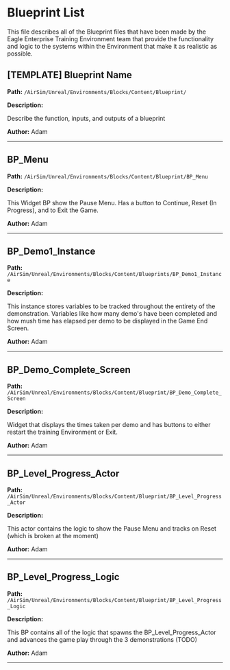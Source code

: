 # Blueprint List

This file describes all of the Blueprint files that have been made by the Eagle
Enterprise Training Environment team that provide the functionality and logic to
the systems within the Environment that make it as realistic as possible.

## [TEMPLATE] Blueprint Name

**Path:** `/AirSim/Unreal/Environments/Blocks/Content/Blueprint/`

**Description:**

Describe the function, inputs, and outputs of a blueprint

**Author:** Adam

--------------------

## BP_Menu

**Path:** `/AirSim/Unreal/Environments/Blocks/Content/Blueprint/BP_Menu`

**Description:**

This Widget BP show the Pause Menu. Has a button to Continue, Reset (In Progress), and to Exit the Game.

**Author:** Adam

--------------------

## BP_Demo1_Instance

**Path:** `/AirSim/Unreal/Environments/Blocks/Content/Blueprints/BP_Demo1_Instance`

**Description:**

This instance stores variables to be tracked throughout the entirety of the demonstration. Variables like how many demo's have been completed and how mush time has elapsed per demo to be displayed in the Game End Screen.

**Author:** Adam

--------------------

## BP_Demo_Complete_Screen

**Path:** `/AirSim/Unreal/Environments/Blocks/Content/Blueprint/BP_Demo_Complete_Screen`

**Description:**

Widget that displays the times taken per demo and has buttons to either restart the training Environment or Exit.

**Author:** Adam

--------------------

## BP_Level_Progress_Actor

**Path:** `/AirSim/Unreal/Environments/Blocks/Content/Blueprint/BP_Level_Progress_Actor`

**Description:**

This actor contains the logic to show the Pause Menu and tracks on Reset (which is broken at the moment)

**Author:** Adam

--------------------

## BP_Level_Progress_Logic

**Path:** `/AirSim/Unreal/Environments/Blocks/Content/Blueprint/BP_Level_Progress_Logic`

**Description:**

This BP contains all of the logic that spawns the BP_Level_Progress_Actor and advances the game play through the 3 demonstrations (TODO)

**Author:** Adam

--------------------
